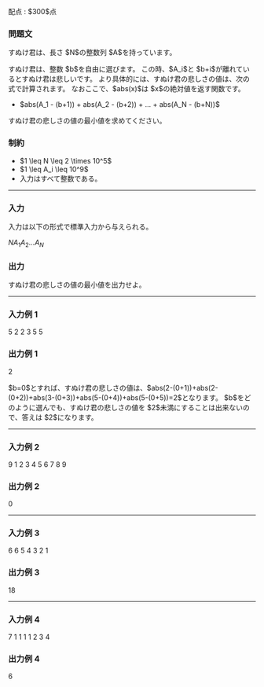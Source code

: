 
<div>

<span>

<span>

<p>
配点 : $300$点
</p>

<div>

<section>

### **問題文**

<p>
すぬけ君は、長さ $N$の整数列 $A$を持っています。
</p>

<p>
すぬけ君は、整数 $b$を自由に選びます。
この時、$A_i$と $b+i$が離れているとすぬけ君は悲しいです。
より具体的には、すぬけ君の悲しさの値は、次の式で計算されます。
なおここで、$abs(x)$は $x$の絶対値を返す関数です。
</p>

<ul>

<li>
$abs(A_1 - (b+1)) + abs(A_2 - (b+2)) + ... + abs(A_N - (b+N))$
</li>

</ul>

<p>
すぬけ君の悲しさの値の最小値を求めてください。
</p>

</section>

</div>

<div>

<section>

### **制約**

<ul>

<li>
$1 \leq N \leq 2 \times 10^5$
</li>

<li>
$1 \leq A_i \leq 10^9$
</li>

<li>
入力はすべて整数である。
</li>

</ul>

</section>

</div>

---

<div>

<div>

<section>

### **入力**

<p>
入力は以下の形式で標準入力から与えられる。
</p>

<div>

$N$$A_1$$A_2$$...$$A_N$
</div>

</section>

</div>

<div>

<section>

### **出力**

<p>
すぬけ君の悲しさの値の最小値を出力せよ。
</p>

</section>

</div>

</div>

---

<div>

<section>

### **入力例 1**

<div>

5
2 2 3 5 5

</div>

</section>

</div>

<div>

<section>

### **出力例 1**

<div>

2

</div>

<p>
$b=0$とすれば、すぬけ君の悲しさの値は、$abs(2-(0+1))+abs(2-(0+2))+abs(3-(0+3))+abs(5-(0+4))+abs(5-(0+5))=2$となります。
$b$をどのように選んでも、すぬけ君の悲しさの値を $2$未満にすることは出来ないので、答えは $2$になります。
</p>

</section>

</div>

---

<div>

<section>

### **入力例 2**

<div>

9
1 2 3 4 5 6 7 8 9

</div>

</section>

</div>

<div>

<section>

### **出力例 2**

<div>

0

</div>

</section>

</div>

---

<div>

<section>

### **入力例 3**

<div>

6
6 5 4 3 2 1

</div>

</section>

</div>

<div>

<section>

### **出力例 3**

<div>

18

</div>

</section>

</div>

---

<div>

<section>

### **入力例 4**

<div>

7
1 1 1 1 2 3 4

</div>

</section>

</div>

<div>

<section>

### **出力例 4**

<div>

6

</div>

</section>

</div>

</span>

</span>

</div>
